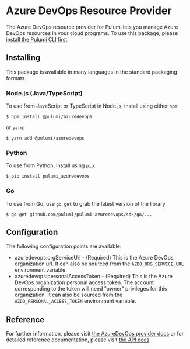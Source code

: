 # Azure DevOps Resource Provider

The Azure DevOps resource provider for Pulumi lets you manage Azure DevOps
resources in your cloud programs. To use this package, please [install the
Pulumi CLI first](https://pulumi.io/).

## Installing

This package is available in many languages in the standard packaging formats.

### Node.js (Java/TypeScript)

To use from JavaScript or TypeScript in Node.js, install using either `npm`:

    $ npm install @pulumi/azuredevops

or `yarn`:

    $ yarn add @pulumi/azuredevops

### Python

To use from Python, install using `pip`:

    $ pip install pulumi_azuredevops

### Go

To use from Go, use `go get` to grab the latest version of the library

    $ go get github.com/pulumi/pulumi-azuredevops/sdk/go/...

## Configuration

The following configuration points are available:

* azuredevops:orgServiceUrl - (Required) This is the Azure DevOps organization url. It can also be sourced from the 
  `AZDO_ORG_SERVICE_URL` environment variable.
* azuredevops:personalAccessToken - (Required) This is the Azure DevOps organization personal access token. The account
  corresponding to the token will need "owner" privileges for this organization. It can also be sourced from the 
  `AZDO_PERSONAL_ACCESS_TOKEN` environment variable.

## Reference

For further information, please visit [the AzureDevOps provider docs](https://www.pulumi.com/docs/intro/cloud-providers/azuredevops) 
or for detailed reference documentation, please visit [the API docs](https://www.pulumi.com/docs/reference/pkg/azuredevops).

